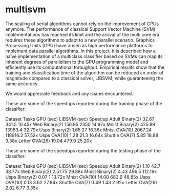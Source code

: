 # multisvm

The scaling of serial algorithms cannot rely on the improvement of CPUs anymore. The performance of classical Support Vector Machine (SVM) implementations has reached its limit and the arrival of the multi core era requires these algorithms to adapt to a new parallel scenario. Graphics Processing Units (GPU) have arisen as high performance platforms to implement data parallel algorithms. In this project, it is described how a naïve implementation of a multiclass classifier based on SVMs can map its inherent degrees of parallelism to the GPU programming model and efficiently use its computational throughput. Empirical results show that the training and classification time of the algorithm can be reduced an order of magnitude compared to a classical solver, LIBSVM, while guaranteeing the same accuracy.

We would appreciate feedback and any issues encountered.

These are some of the speedups reported during the training phase of the classifier:

Dataset	  Tasks 	GPU (sec) 	LIBSVM (sec) 	Speedup
Adult 	  Binary(2) 	32.67 		341.5 		10.45x
Web 	  Binary(2) 	156.95 		2350 		14.97x
Mnist	  Binary(2) 	425.89 		13963.4 	32.79x
Usps 	  Binary(2)	1.65		27		16.36x
Mnist	  OVA(10)	2067.24		118916.2	57.52x
Usps	  OVA(10)	1.28		21.3		16.64x
Shuttle	  OVA(7)	5.85		18.88		3.38x
Letter	  OVA(26)	19.04		479.9		25.20x

These are some of the speedups reported during the testing phase of the classifier:

Dataset	  Tasks	      	GPU (sec)	LIBSVM (sec)	Speedup
Adult	  Binary(2)	1.10		42.7		38.77x
Web	  Binary(2)	2.51		75		29.88x
Mnist	  Binary(2)	4.43		496.5		112.19x
Usps	  Binary(2)	0.07		1 		13.72x
Mnist	  OVA(10)	14.00		683.9		48.85x
Usps	  OVA(10)	0.13		3.62		27.84x
Shuttle	  OVA(7)	0.49		1.43		2.92x
Letter	  OVA(26)	2.02		6.77		3.35x